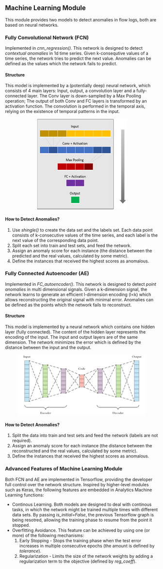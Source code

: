 ## Machine Learning Module
This module provides two models to detect anomalies in flow logs, both are based on neural networks.

### Fully Convolutional Network (FCN)
Implemented in *cnn_regression()*. This network is designed to detect *contextual anomalies* in 1d time series. Given k-consequtive values of a time series, the network tries to predict the next value. Anomalies can be defined as the values which the network fails to predict.

#### Structure
This model is implemented by a (potentially deep) neural network, which consists of 4 main layers: Input, output, a convolution layer 
and a fully-connected layer. The Conv layer is down-sampled by a Max Pooling operation; The output of both Conv and FC layers is transformed by an activation function. The convolution is performed in the temporal axis, relying on the existence of temporal patterns
in the input. 

<p align="center">
  <img width="300" height="300" src="images/structure.png"
</p> 

#### How to Detect Anomalies?
1. Use *shingle()* to create the data set and the labels set. Each data point consists of k-consecutive values of the time series,
and each label is the next value of the corresponding data point.  
2. Split each set into train and test sets, and feed the network.  
3. Assign an anomaly score for each instance (the distance between the predicted and the real values, calculated by some metric).  
4. Define the instances that received the highest scores as anomalous.

### Fully Connected Autoencoder (AE)
Implemented in *FC_autoencoder()*. This network is designed to detect *point anomalies* in multi dimensional signals. Given a k-dimension signal, the network learns to generate an efficient l-dimension encoding (l<k) which allows reconstructing the original signal with minimal error. Anomalies can be defined as the points which the network fails to reconstruct. 

#### Structure
This model is implemented by a neural network which contains one hidden layer (fully connected). The content of the hidden layer represents the encoding of the input. The input and output layers are of the same dimension. The network minimizes the error which is defined by the distance between the input and the output.

<p align="center">
  <img width="420" height="200" src="images/ae.png"
</p> 

#### How to Detect Anomalies? 
1. Split the data into train and test sets and feed the network (labels are not required).  
2. Assign an anomaly score for each instance (the distance between the reconstructed and the real values, calculated by some metric).  
3. Define the instances that received the highest scores as anomalous.

### Advanced Features of Machine Learning Module
Both FCN and AE are implemented in Tensorflow, providing the developer full control over the network structure. 
Inspired by higher-level modules such as Keras, the following features are embedded in Analytics Machine Learning functions:
* Continous Learning. Both models are designed to deal with continous tasks, in which the network might be trained multiple times
with different data sets. By passing *is_initial=False*, the previous Tensorflow graph is being resotred, allowing the training phase
to resume from the point it stopped.
* Overfitting Avoidance. This feature can be achieved by using one (or more) of the following mechanisms:
  1. Early Stopping - Stops the training phase when the test error increases in multiple consecutive epochs (the amount is defined by *tolerance*).
  2. Regularization - Limits the size of the network weights by adding a regularization term to the objective (defined by *reg_coeff*).
